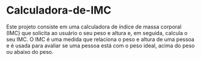 # Calculadora-de-IMC
Este projeto consiste em uma calculadora de índice de massa corporal (IMC) que solicita ao usuário o seu peso e altura e, em seguida, calcula o seu IMC. O IMC é uma medida que relaciona o peso e altura de uma pessoa e é usada para avaliar se uma pessoa está com o peso ideal, acima do peso ou abaixo do peso.
